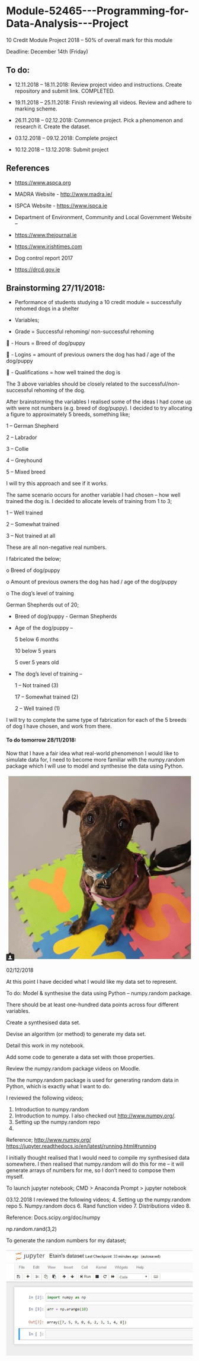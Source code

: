 # Module-52465---Programming-for-Data-Analysis---Project
10 Credit Module Project 2018 – 50% of overall mark for this module 

Deadline: December 14th (Friday)

## To do:	
- 12.11.2018 – 18.11.2018: Review project video and instructions. Create repository and submit link. COMPLETED.

- 19.11.2018 – 25.11.2018: Finish reviewing all videos. Review and adhere to marking scheme.

- 26.11.2018 – 02.12.2018: Commence project. Pick a phenomenon and research it. Create the dataset.

- 03.12.2018 – 09.12.2018: Complete project

- 10.12.2018 – 13.12.2018: Submit project

## References
-	https://www.aspca.org

-	MADRA Website - http://www.madra.ie/

-	ISPCA Website - https://www.ispca.ie

-	Department of Environment, Community and Local Government Website – 

-	https://www.thejournal.ie

-	https://www.irishtimes.com

-	Dog control report 2017

-	https://drcd.gov.ie

## Brainstorming 27/11/2018:

-	Performance of students studying a 10 credit module = successfully rehomed dogs in a shelter

-	Variables;

  - Grade = Successful rehoming/ non-successful rehoming
  
	    - Hours = Breed of dog/puppy

	    - Logins = amount of previous owners the dog has had / age of the dog/puppy

	    - Qualifications = how well trained the dog is

The 3 above variables should be closely related to the successful/non-successful rehoming of the dog. 

After brainstorming the variables I realised some of the ideas I had come up with were not numbers (e.g. breed of dog/puppy). I decided to try allocating a figure to approximately 5 breeds, something like;

1 – German Shepherd

2 – Labrador 

3 – Collie

4 – Greyhound

5 – Mixed breed

I will try this approach and see if it works.

The same scenario occurs for another variable I had chosen – how well trained the dog is. I decided to allocate levels of training from 1 to 3;

1 – Well trained

2 – Somewhat trained

3 – Not trained at all

These are all non-negative real numbers.

I fabricated the below;

o	Breed of dog/puppy

o	Amount of previous owners the dog has had / age of the dog/puppy

o	The dog’s level of training

German Shepherds out of 20;

-	Breed of dog/puppy - German Shepherds

-	Age of the dog/puppy – 

    5 below 6 months
    
    10 below 5 years
    
    5 over 5 years old
    
-	The dog’s level of training – 

    1 – Not trained (3)
    
    17 – Somewhat trained (2)
    
    2 – Well trained (1)
    
I will try to complete the same type of fabrication for each of the 5 breeds of dog I have chosen, and work from there. 

#### To do tomorrow 28/11/2018: 
Now that I have a fair idea what real-world phenomenon I would like to simulate data for, I need to become more familiar with the numpy.random package which I will use to model and synthesise the data using Python.


![Screenshot](Tyson.jpg)

02/12/2018

At this point I have decided what I would like my data set to represent.

To do: Model & synthesise the data using Python – numpy.random package.

There should be at least one-hundred data points across four different variables.

Create a synthesised data set.

Devise an algorithm (or method) to generate my data set. 

Detail this work in my notebook.

Add some code to generate a data set with those properties.

Review the numpy.random package videos on Moodle.

The the numpy.random package is used for generating random data in Python, which is exactly what I want to do.

I reviewed the following videos;
1.	Introduction to numpy.random
2.	Introduction to numpy. I also checked out http://www.numpy.org/.
3.	Setting up the numpy.random repo
4.	

Reference;
http://www.numpy.org/
https://jupyter.readthedocs.io/en/latest/running.html#running


I initially thought realised that I would need to compile my synthesised data somewhere. I then realised that numpy.random will do this for me – it will generate arrays of numbers for me, so I don’t need to compose them myself.

To launch jupyter notebook; CMD > Anaconda Prompt > jupyter notebook

03.12.2018
I reviewed the following videos;
4.	Setting up the numpy.random repo
5.	Numpy.random docs
6.	Rand function video
7.	Distributions video
8.	

Reference:
Docs.scipy.org/doc/numpy

np.random.rand(3,2) 

To generate the random numbers for my dataset;

![Screenshot](ToGenerateRandomNumbersInJupyterNotebook.JPG)

